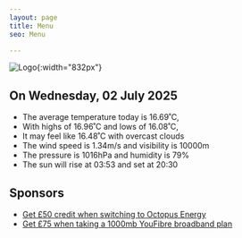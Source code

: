 ```yaml
---
layout: page
title: Menu
seo: Menu

---
```


![Logo](/images/logo.jpg){:width="832px"}

<!-- weather_marker starts -->
## On Wednesday, 02 July 2025

- The average temperature today is 16.69˚C,
- With highs of 16.96˚C and lows of 16.08˚C,
- It may feel like 16.48˚C with overcast clouds
- The wind speed is 1.34m/s and visibility is 10000m
- The pressure is 1016hPa and humidity is 79%
- The sun will rise at 03:53 and set at 20:30

<!-- weather_marker ends -->

## Sponsors

- [Get £50 credit when switching to Octopus Energy](https://bit.ly/3oD1nnS)
- [Get £75 when taking a 1000mb YouFibre broadband plan](https://aklam.io/91zWhU?)
